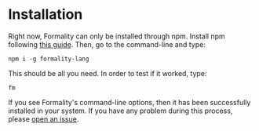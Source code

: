 # Installation

Right now, Formality can only be installed through npm. Install npm following [this guide](https://www.npmjs.com/get-npm). Then, go to the command-line and type:

```
npm i -g formality-lang
```

This should be all you need. In order to test if it worked, type:

```
fm
```

If you see Formality's command-line options, then it has been successfully installed in your system. If you have any problem during this process, please [open an issue](https://gitlab.com/moonad/Formality/issues).
